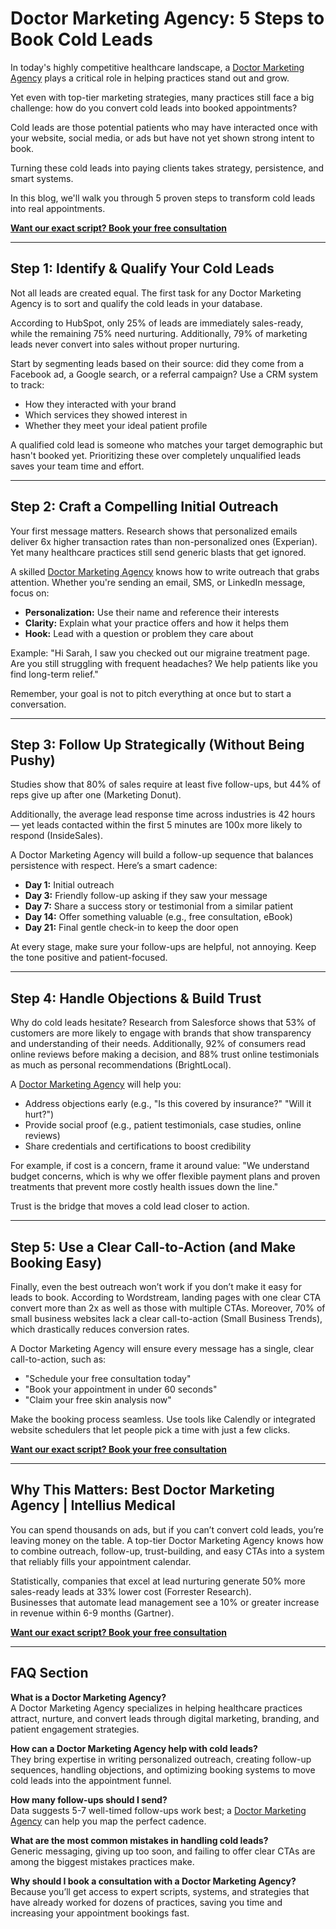 # Doctor Marketing Agency: 5 Steps to Book Cold Leads

In today's highly competitive healthcare landscape, a [Doctor Marketing Agency](https://www.deviantart.com/maikel2496/art/No-Ads-45-More-Leads-Doctor-Marketing-Agency-1186794644) plays a critical role in helping practices stand out and grow.

Yet even with top-tier marketing strategies, many practices still face a big challenge: how do you convert cold leads into booked appointments?

Cold leads are those potential patients who may have interacted once with your website, social media, or ads but have not yet shown strong intent to book.

Turning these cold leads into paying clients takes strategy, persistence, and smart systems.

In this blog, we'll walk you through 5 proven steps to transform cold leads into real appointments.

[**Want our exact script? Book your free consultation**](https://www.intelliusmedical.com/)

---

## Step 1: Identify & Qualify Your Cold Leads

Not all leads are created equal. The first task for any Doctor Marketing Agency is to sort and qualify the cold leads in your database.

According to HubSpot, only 25% of leads are immediately sales-ready, while the remaining 75% need nurturing. Additionally, 79% of marketing leads never convert into sales without proper nurturing.

Start by segmenting leads based on their source: did they come from a Facebook ad, a Google search, or a referral campaign? Use a CRM system to track:

- How they interacted with your brand  
- Which services they showed interest in  
- Whether they meet your ideal patient profile

A qualified cold lead is someone who matches your target demographic but hasn't booked yet. Prioritizing these over completely unqualified leads saves your team time and effort.

---

## Step 2: Craft a Compelling Initial Outreach

Your first message matters. Research shows that personalized emails deliver 6x higher transaction rates than non-personalized ones (Experian). Yet many healthcare practices still send generic blasts that get ignored.

A skilled [Doctor Marketing Agency](https://doctormarketingagency.hashnode.dev/doctor-marketing-agency-vs-diy-marketing-which-grows-faster) knows how to write outreach that grabs attention. Whether you're sending an email, SMS, or LinkedIn message, focus on:

- **Personalization:** Use their name and reference their interests  
- **Clarity:** Explain what your practice offers and how it helps them  
- **Hook:** Lead with a question or problem they care about

Example: "Hi Sarah, I saw you checked out our migraine treatment page. Are you still struggling with frequent headaches? We help patients like you find long-term relief."

Remember, your goal is not to pitch everything at once but to start a conversation.

---

## Step 3: Follow Up Strategically (Without Being Pushy)

Studies show that 80% of sales require at least five follow-ups, but 44% of reps give up after one (Marketing Donut).

Additionally, the average lead response time across industries is 42 hours — yet leads contacted within the first 5 minutes are 100x more likely to respond (InsideSales).

A Doctor Marketing Agency will build a follow-up sequence that balances persistence with respect. Here’s a smart cadence:

- **Day 1:** Initial outreach  
- **Day 3:** Friendly follow-up asking if they saw your message  
- **Day 7:** Share a success story or testimonial from a similar patient  
- **Day 14:** Offer something valuable (e.g., free consultation, eBook)  
- **Day 21:** Final gentle check-in to keep the door open

At every stage, make sure your follow-ups are helpful, not annoying. Keep the tone positive and patient-focused.

---

## Step 4: Handle Objections & Build Trust

Why do cold leads hesitate? Research from Salesforce shows that 53% of customers are more likely to engage with brands that show transparency and understanding of their needs. Additionally, 92% of consumers read online reviews before making a decision, and 88% trust online testimonials as much as personal recommendations (BrightLocal).

A [Doctor Marketing Agency](https://www.linkedin.com/pulse/your-practice-isnt-google-maps-you-need-doctor-marketing-yslvc/) will help you:

- Address objections early (e.g., "Is this covered by insurance?" "Will it hurt?")  
- Provide social proof (e.g., patient testimonials, case studies, online reviews)  
- Share credentials and certifications to boost credibility

For example, if cost is a concern, frame it around value: "We understand budget concerns, which is why we offer flexible payment plans and proven treatments that prevent more costly health issues down the line."

Trust is the bridge that moves a cold lead closer to action.

---

## Step 5: Use a Clear Call-to-Action (and Make Booking Easy)

Finally, even the best outreach won’t work if you don’t make it easy for leads to book. According to Wordstream, landing pages with one clear CTA convert more than 2x as well as those with multiple CTAs. Moreover, 70% of small business websites lack a clear call-to-action (Small Business Trends), which drastically reduces conversion rates.

A Doctor Marketing Agency will ensure every message has a single, clear call-to-action, such as:

- "Schedule your free consultation today"  
- "Book your appointment in under 60 seconds"  
- "Claim your free skin analysis now"

Make the booking process seamless. Use tools like Calendly or integrated website schedulers that let people pick a time with just a few clicks.

[**Want our exact script? Book your free consultation**](https://www.intelliusmedical.com/)

---

## Why This Matters: Best Doctor Marketing Agency | Intellius Medical

You can spend thousands on ads, but if you can’t convert cold leads, you’re leaving money on the table. A top-tier Doctor Marketing Agency knows how to combine outreach, follow-up, trust-building, and easy CTAs into a system that reliably fills your appointment calendar.

Statistically, companies that excel at lead nurturing generate 50% more sales-ready leads at 33% lower cost (Forrester Research).  
Businesses that automate lead management see a 10% or greater increase in revenue within 6-9 months (Gartner).

[**Want our exact script? Book your free consultation**](https://www.intelliusmedical.com/)

---

## FAQ Section

**What is a Doctor Marketing Agency?**  
A Doctor Marketing Agency specializes in helping healthcare practices attract, nurture, and convert leads through digital marketing, branding, and patient engagement strategies.

**How can a Doctor Marketing Agency help with cold leads?**  
They bring expertise in writing personalized outreach, creating follow-up sequences, handling objections, and optimizing booking systems to move cold leads into the appointment funnel.

**How many follow-ups should I send?**  
Data suggests 5-7 well-timed follow-ups work best; a [Doctor Marketing Agency](https://medium.com/@doctormarketingagency/google-reviews-with-doctor-marketing-agency-12eb963e01b2) can help you map the perfect cadence.

**What are the most common mistakes in handling cold leads?**  
Generic messaging, giving up too soon, and failing to offer clear CTAs are among the biggest mistakes practices make.

**Why should I book a consultation with a Doctor Marketing Agency?**  
Because you’ll get access to expert scripts, systems, and strategies that have already worked for dozens of practices, saving you time and increasing your appointment bookings fast.
